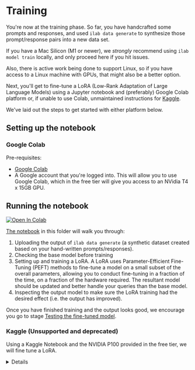 # Training

You're now at the training phase. So far, you have handcrafted some prompts and
responses, and used `ilab data generate` to synthesize those prompt/response pairs
into a new data set.

If you have a Mac Silicon (M1 or newer), we _strongly_ recommend using
`ilab model train` locally, and only proceed here if you hit issues.

Also, there is active work being done to support Linux, so if you have
access to a Linux machine with GPUs, that might also be a better option.

Next, you'll get to fine-tune a LoRA (Low-Rank Adaptation of Large Language
Models) using a Jupyter notebook and (preferably) Google Colab platform or, if
unable to use Colab, unmaintained instructions for
[Kaggle](https://www.kaggle.com).

We've laid out the steps to get started with either platform below.

## Setting up the notebook

### Google Colab

Pre-requisites:

* [Google Colab](https://research.google.com/colaboratory/faq.html)
* A Google account that you're logged into. This will allow you to use Google Colab, which in the free tier will give you access to an NVidia T4 x 15GB GPU.

## Running the notebook

<a target="_blank" href="https://colab.research.google.com/github/instructlab/instructlab/blob/main/notebooks/Training_a_LoRA_With_Instruct_Lab.ipynb">
  <img src="https://colab.research.google.com/assets/colab-badge.svg" alt="Open In Colab"/>
</a>

[The notebook](./Training_a_LoRA_With_Instruct_Lab.ipynb) in this folder will walk you through:

1. Uploading the output of `ilab data generate` (a synthetic dataset created based on your hand-written prompts/responses).
2. Checking the base model before training
3. Setting up and training a LoRA. A LoRA uses Parameter-Efficient Fine-Tuning (PEFT) methods to fine-tune a model on a small subset of the overall parameters, allowing you to conduct fine-tuning in a fraction of the time, on a fraction of the hardware required. The resultant model should be updated and better handle your queries than the base model.
4. Inspecting the output model to make sure the LoRA training had the desired effect (i.e. the output has improved).

Once you have finished training and the output looks good, we encourage you go to stage [Testing the fine-tuned model](../README.md#-test-the-newly-trained-model).

### Kaggle (Unsupported and deprecated)

Using a Kaggle Notebook and the NVIDIA P100 provided in the free tier, we will fine tune a LoRA.

<details>

#### Pre-requisites

1. You'll need a Kaggle account, which you can create by visiting [Kaggle's Sign-up Page](https://www.kaggle.com/account/login?phase=startRegisterTab&returnUrl=%2F).
1. To use Kaggle's accelerators, you'll have to verify your account with a phone number. Visit the [account settings page](https://www.kaggle.com/settings) and select "Phone Verification".

#### Uploading the notebook

Once you have Kaggle properly configured, you can then run this notebook by following this process:

1. At the top-left of the Kaggle page, click the "Create" button

![create-notebook](images/kaggle/create.png)

2. Then, select "Notebook" from the Dropdown menu.

![create-new-notebook](images/kaggle/create-new-nb.png)

3. This will create a new notebook with some example data inside of it already. From here, select "File" at the top left corner.

![new-notebook-file-click](images/kaggle/file-click.png)

4. Then, select "Import notebook". This will prompt you to upload a file from a local disk (you can also use GitHub).

![import-new-notebook](images/kaggle/import-nb.png)

5. With the notebook uploaded, we'll then need to click the three vertical dots on the top right to open the accelerator options.

![select-an-accelerator](images/kaggle/select-accelerator.png)

6. Then select the **P100 GPU Accelerator**. The other accelerator options will not work (yet).

![selecting-the-p100-gpu](images/kaggle/select-accelerator-p100.png)

7. Finally, make sure to click "Restart & Clear Cell Outputs" before you run. **_KAGGLE WILL NOT LET YOU RUN NOTEBOOKS OVER 1 MEGABYTE IN SIZE_**

![restart-and-clear-cell-outputs](images/kaggle/clear-outputs.png)

</details>
